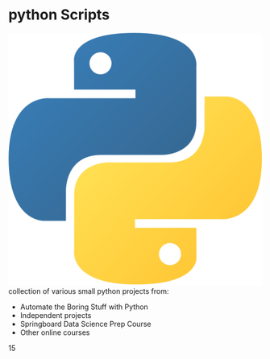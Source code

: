 # python Scripts
![Python Logo](images/python.png)     
collection of various small python projects from:
- Automate the Boring Stuff with Python
- Independent projects
- Springboard Data Science Prep Course
- Other online courses

15

